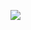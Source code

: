 <p><img align="center" src="https://github-readme-stats.vercel.app/api?username=XInTheDark&show_icons=true&layout=compact" 
/></p>
